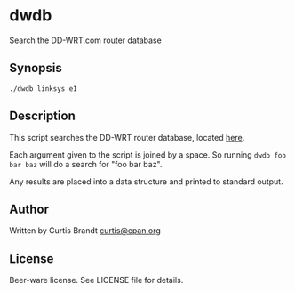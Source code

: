 # dwdb

Search the DD-WRT.com router database

## Synopsis

    ./dwdb linksys e1

## Description

This script searches the DD-WRT router database, located [here](http://www.dd-wrt.com/site/support/router-database).

Each argument given to the script is joined by a space. So running `dwdb foo bar baz` will do a search for "foo bar baz".

Any results are placed into a data structure and printed to standard output.

## Author

Written by Curtis Brandt <curtis@cpan.org>

## License

Beer-ware license. See LICENSE file for details.
